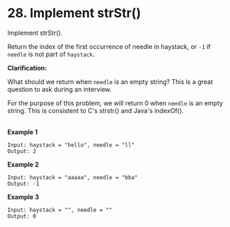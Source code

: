 # 28. Implement strStr()

Implement strStr().

Return the index of the first occurrence of needle in haystack, or ``-1`` if ``needle`` is not part of ``haystack``.

**Clarification:**

What should we return when ``needle`` is an empty string? This is a great question to ask during an interview.

For the purpose of this problem, we will return 0 when ``needle`` is an empty string. This is consistent to C's strstr() and Java's indexOf().
<br><br>

**Example 1**
```
Input: haystack = "hello", needle = "ll"
Output: 2
```
**Example 2**
```
Input: haystack = "aaaaa", needle = "bba"
Output: -1
```
**Example 3**
```
Input: haystack = "", needle = ""
Output: 0
```